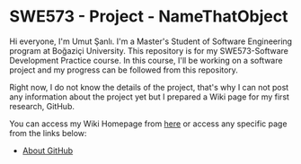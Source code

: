 # SWE573 - Project - NameThatObject

Hi everyone, I'm Umut Şanlı. I'm a Master's Student of Software Engineering program at Boğaziçi University. This repository is for my SWE573-Software Development Practice course. In this course, I'll be working on a software project and my progress can be followed from this repository.

Right now, I do not know the details of the project, that's why I can not post any information about the project yet but I prepared a Wiki page for my first research, GitHub.

You can access my Wiki Homepage from [here](https://github.com/usanli/swe573/wiki) or access any specific page from the links below:
- [About GitHub](https://github.com/usanli/swe573/wiki/About-GitHub)
